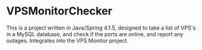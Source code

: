 # VPSMonitorChecker

This is a project written in Java/Spring 4.1.5, designed to take a list of VPS's in a MySQL database, and check if the ports are online, and report any outages. Integrates into the VPS Monitor project.
